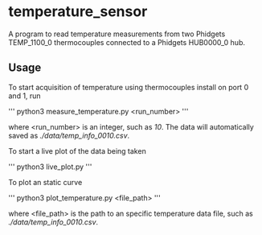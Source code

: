 # temperature_sensor
A program to read temperature measurements from two Phidgets TEMP_1100_0 thermocouples connected to a Phidgets HUB0000_0 hub. 

## Usage

To start acquisition of temperature using thermocouples install on port 0 and 1, run

'''
python3 measure_temperature.py <run_number>
'''

where <run_number> is an integer, such as *10*. The data will automatically saved as *./data/temp_info_0010.csv*.

To start a live plot of the data being taken

'''
python3 live_plot.py
'''

To plot an static curve

'''
python3 plot_temperature.py <file_path>
'''

where <file_path> is the path to an specific temperature data file, such as *./data/temp_info_0010.csv*.
